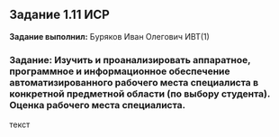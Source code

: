 ## Задание 1.11 ИСР

**Задание выполнил:** Буряков Иван Олегович ИВТ(1)

### Задание: Изучить и проанализировать аппаратное, программное и информационное обеспечение автоматизированного рабочего места специалиста в конкретной предметной области (по выбору студента). Оценка рабочего места специалиста.

текст
